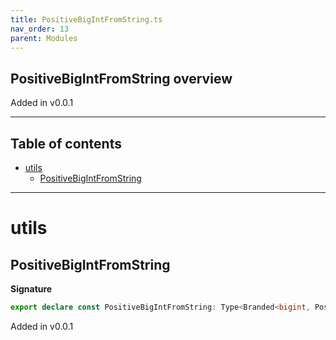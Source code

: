 ```yaml
---
title: PositiveBigIntFromString.ts
nav_order: 13
parent: Modules
---
```


## PositiveBigIntFromString overview

Added in v0.0.1

---

<h2 class="text-delta">Table of contents</h2>

- [utils](#utils)
  - [PositiveBigIntFromString](#positivebigintfromstring)

---

# utils

## PositiveBigIntFromString

**Signature**

```ts
export declare const PositiveBigIntFromString: Type<Branded<bigint, PositiveBigIntBrand>, string, unknown>
```

Added in v0.0.1
